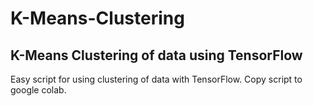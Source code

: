 # K-Means-Clustering
## K-Means Clustering of data using TensorFlow
Easy script for using clustering of data with TensorFlow. Copy script to google colab.
